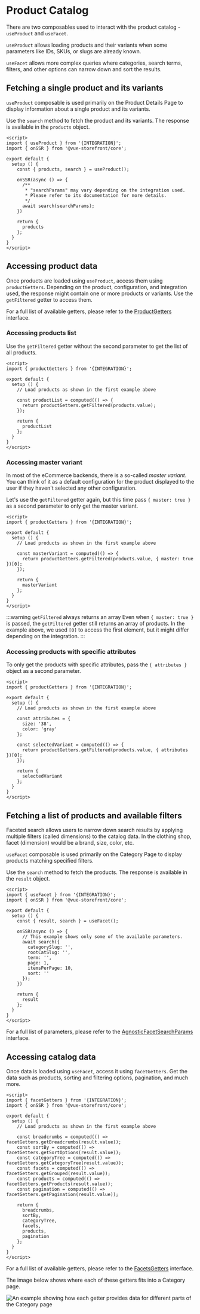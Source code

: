 # Product Catalog

There are two composables used to interact with the product catalog - `useProduct` and `useFacet`.

`useProduct` allows loading products and their variants when some parameters like IDs, SKUs, or slugs are already known. 

`useFacet` allows more complex queries where categories, search terms, filters, and other options can narrow down and sort the results.

## Fetching a single product and its variants

`useProduct` composable is used primarily on the Product Details Page to display information about a single product and its variants.

Use the `search` method to fetch the product and its variants. The response is available in the `products` object.

```vue
<script>
import { useProduct } from '{INTEGRATION}';
import { onSSR } from '@vue-storefront/core';

export default {
  setup () {
    const { products, search } = useProduct();

    onSSR(async () => {
      /**
       * "searchParams" may vary depending on the integration used.
       * Please refer to its documentation for more details.
       */
      await search(searchParams);
    })
    
    return {
      products
    };
  }
}
</script>

```

## Accessing product data

Once products are loaded using `useProduct`, access them using `productGetters`. Depending on the product, configuration, and integration used, the response might contain one or more products or variants. Use the `getFiltered` getter to access them.

For a full list of available getters, please refer to the [ProductGetters ](../core/api-reference/core.productgetters) interface.

### Accessing products list

Use the `getFiltered` getter without the second parameter to get the list of all products.

```vue
<script>
import { productGetters } from '{INTEGRATION}';

export default {
  setup () {
    // Load products as shown in the first example above

    const productList = computed(() => {
      return productGetters.getFiltered(products.value);
    });

    return {
      productList
    };
  }
}
</script>
```

### Accessing master variant

In most of the eCommerce backends, there is a so-called _master variant_. You can think of it as a default configuration for the product displayed to the user if they haven't selected any other configuration.

Let's use the `getFiltered` getter again, but this time pass `{ master: true }` as a second parameter to only get the master variant.

```vue
<script>
import { productGetters } from '{INTEGRATION}';

export default {
  setup () {
    // Load products as shown in the first example above

    const masterVariant = computed(() => {
      return productGetters.getFiltered(products.value, { master: true })[0];
    });

    return {
      masterVariant
    };
  }
}
</script>
```

:::warning `getFiltered` always returns an array
Even when `{ master: true }` is passed, the `getFiltered` getter still returns an array of products. In the example above, we used `[0]` to access the first element, but it might differ depending on the integration.
:::

### Accessing products with specific attributes

To only get the products with specific attributes, pass the `{ attributes }` object as a second parameter.

```vue
<script>
import { productGetters } from '{INTEGRATION}';

export default {
  setup () {
    // Load products as shown in the first example above

    const attributes = {
      size: '38',
      color: 'gray'
    };

    const selectedVariant = computed(() => {
      return productGetters.getFiltered(products.value, { attributes })[0];
    });

    return {
      selectedVariant
    };
  }
}
</script>
```

## Fetching a list of products and available filters

Faceted search allows users to narrow down search results by applying multiple filters (called dimensions) to the catalog data. In the clothing shop, facet (dimension) would be a brand, size, color, etc.

`useFacet` composable is used primarily on the Category Page to display products matching specified filters.

Use the `search` method to fetch the products. The response is available in the `result` object.

```vue
<script>
import { useFacet } from '{INTEGRATION}';
import { onSSR } from '@vue-storefront/core';

export default {
  setup () {
    const { result, search } = useFacet();

    onSSR(async () => {
      // This example shows only some of the available parameters.
      await search({
        categorySlug: '',
        rootCatSlug: '',
        term: '',
        page: 1,
        itemsPerPage: 10,
        sort: ''
      });
    })
    
    return {
      result
    };
  }
}
</script>
```

For a full list of parameters, please refer to the [AgnosticFacetSearchParams](../core/api-reference/core.agnosticfacetsearchparams) interface.

## Accessing catalog data

Once data is loaded using `useFacet`, access it using `facetGetters`. Get the data such as products, sorting and filtering options, pagination, and much more.

```vue
<script>
import { facetGetters } from '{INTEGRATION}';
import { onSSR } from '@vue-storefront/core';

export default {
  setup () {
    // Load products as shown in the first example above

    const breadcrumbs = computed(() => facetGetters.getBreadcrumbs(result.value));
    const sortBy = computed(() => facetGetters.getSortOptions(result.value));
    const categoryTree = computed(() => facetGetters.getCategoryTree(result.value));
    const facets = computed(() => facetGetters.getGrouped(result.value));
    const products = computed(() => facetGetters.getProducts(result.value));
    const pagination = computed(() => facetGetters.getPagination(result.value));
    
    return {
      breadcrumbs,
      sortBy,
      categoryTree,
      facets,
      products,
      pagination
    };
  }
}
</script>
```

For a full list of available getters, please refer to the [FacetsGetters](../core/api-reference/core.facetsgetters) interface.

The image below shows where each of these getters fits into a Category page.

![An example showing how each getter provides data for different parts of the Category page](./../images/faceting.jpg)
